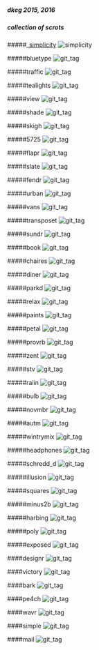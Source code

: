 ##### dkeg 2015, 2016
##### collection of scrots

#####_[simplicity](captures/simplicity)
![simplicity](captures/_simplicity.png)

#####bluetype
![git_tag](captures/_bluetype.png)

#####traffic
![git_tag](https://github.com/dkeg/scrots/blob/master/_traffic.png)

#####tealights
![git_tag](https://github.com/dkeg/scrots/blob/master/_tealights.png)

#####view
![git_tag](https://github.com/dkeg/scrots/blob/master/_view.png)

#####shade
![git_tag](https://github.com/dkeg/scrots/blob/master/_shade.png)

#####skigh
![git_tag](https://github.com/dkeg/scrots/blob/master/_skigh.png)

#####5725
![git_tag](https://github.com/dkeg/scrots/blob/master/_5725.png)

#####flapr
![git_tag](https://github.com/dkeg/scrots/blob/master/_flapr.png)

#####slate
![git_tag](https://github.com/dkeg/scrots/blob/master/_slate.png)

#####fendr
![git_tag](https://github.com/dkeg/scrots/blob/master/_fendr.png)

#####urban
![git_tag](https://github.com/dkeg/scrots/blob/master/_urban.png)

#####vans
![git_tag](https://github.com/dkeg/scrots/blob/master/_vans.png)

#####transposet
![git_tag](https://github.com/dkeg/scrots/blob/master/_transposet2.png)

#####sundr
![git_tag](https://github.com/dkeg/scrots/blob/master/_sundr.png)

#####book
![git_tag](https://github.com/dkeg/scrots/blob/master/_book.png)

#####chaires
![git_tag](https://github.com/dkeg/scrots/blob/master/_chaires.png)

#####diner
![git_tag](https://github.com/dkeg/scrots/blob/master/_diner.png)

#####parkd
![git_tag](https://github.com/dkeg/scrots/blob/master/_parkd.png)

#####relax
![git_tag](https://github.com/dkeg/scrots/blob/master/_relax.png)

#####paints
![git_tag](https://github.com/dkeg/scrots/blob/master/_paints.png)

#####petal
![git_tag](https://github.com/dkeg/scrots/blob/master/_petal.png)

#####provrb
![git_tag](https://github.com/dkeg/scrots/blob/master/_proberbial.png)

#####zent
![git_tag](https://github.com/dkeg/scrots/blob/master/_zent.png)

#####stv
![git_tag](https://github.com/dkeg/scrots/blob/master/_stv-again.png)

#####raiin
![git_tag](https://github.com/dkeg/scrots/blob/master/_raiin.png)

#####bulb
![git_tag](https://github.com/dkeg/scrots/blob/master/_bulb.png)

#####novmbr
![git_tag](https://github.com/dkeg/scrots/blob/master/_novmbr.png)

#####autm
![git_tag](https://github.com/dkeg/scrots/blob/master/_autm.png)

#####wintrymix
![git_tag](https://github.com/dkeg/scrots/blob/master/_wintrymix.png)

#####headphones 
![git_tag](https://github.com/dkeg/scrots/blob/master/_headphones.png)

#####schredd_d 
![git_tag](https://github.com/dkeg/scrots/blob/master/_schredd_d.png)

#####illusion 
![git_tag](https://github.com/dkeg/scrots/blob/master/_illusion.png)

#####squares 
![git_tag](https://github.com/dkeg/scrots/blob/master/_squares.png)

#####minus2b 
![git_tag](https://github.com/dkeg/scrots/blob/master/_minus2b.png)

#####harbing 
![git_tag](https://github.com/dkeg/scrots/blob/master/_harbing.png)

#####poly
![git_tag](https://github.com/dkeg/scrots/blob/master/_poly.png)

#####exposed
![git_tag](https://github.com/dkeg/scrots/blob/master/_exposed.png)

####designr
![git_tag](https://github.com/dkeg/scrots/blob/master/_designr.png)

####victory
![git_tag](https://github.com/dkeg/scrots/blob/master/_victory.png)

####bark
![git_tag](https://github.com/dkeg/scrots/blob/master/_bark.png)

####pe4ch
![git_tag](https://github.com/dkeg/scrots/blob/master/_pe4ch.png)

####wavr
![git_tag](https://github.com/dkeg/scrots/blob/master/_wavr.png)

####simple
![git_tag](https://github.com/dkeg/scrots/blob/master/_simple.png)

####mail
![git_tag](https://github.com/dkeg/scrots/blob/master/_mail.png)

